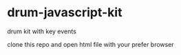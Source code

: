 # drum-javascript-kit
drum kit with key events

clone this repo and open html file with your prefer browser
